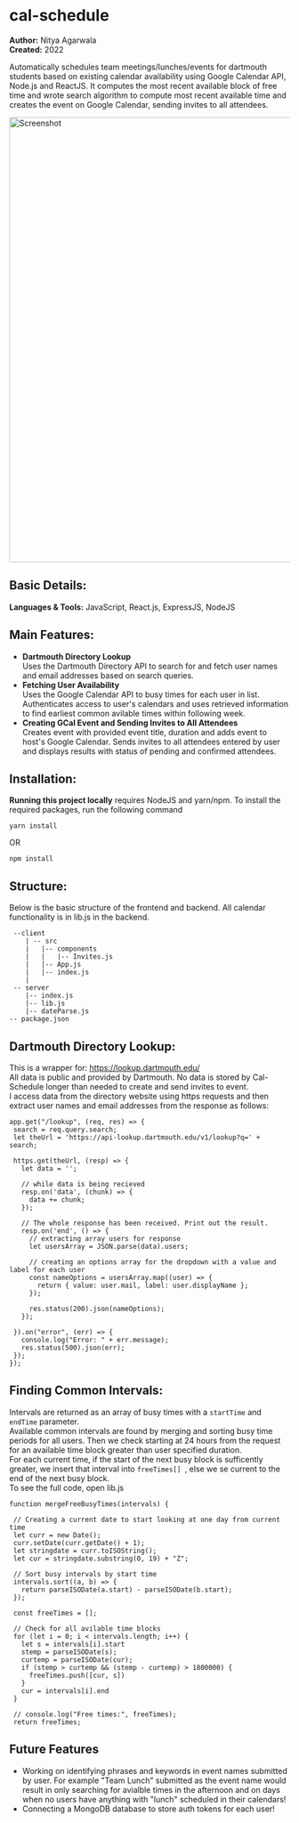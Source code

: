 # cal-schedule
**Author:** Nitya Agarwala  
**Created:** 2022 <br/>

Automatically schedules team meetings/lunches/events for dartmouth students based on existing calendar availability using Google Calendar API, Node.js and ReactJS. It computes the most recent available block of free time and wrote search algorithm to compute most recent available time and creates the event on Google Calendar, sending invites to all attendees.


<img width="800" alt="Screenshot" src="https://user-images.githubusercontent.com/64368452/206534932-8726d434-e1cc-46f5-b1c7-8a513755e43a.png">


## Basic Details:
**Languages & Tools:** JavaScript, React.js, ExpressJS, NodeJS

## Main Features:
* **Dartmouth Directory Lookup** <br/>
Uses the Dartmouth Directory API to search for and fetch user names and email addresses based on search queries.
* **Fetching User Availability** <br/>
Uses the Google Calendar API to busy times for each user in list. Authenticates access to user's calendars and uses retrieved information to find earliest common avilable times within following week.
* **Creating GCal Event and Sending Invites to All Attendees** <br/>
Creates event with provided event title, duration and adds event to host's Google Calendar. Sends invites to all attendees entered by user and displays results with status of pending and confirmed attendees.


## Installation:

**Running this project locally** requires NodeJS and yarn/npm. To install the required packages, run the following command

```yarn install```

OR

```npm install```

## Structure:
Below is the basic structure of the frontend and backend. All calendar functionality is in lib.js in the backend.
```
 --client
    | -- src
    |   |-- components
    |   |   |-- Invites.js
    |   |-- App.js
    |   |-- index.js
    |
 -- server
    |-- index.js
    |-- lib.js
    |-- dateParse.js
-- package.json

 ```
 
 ## Dartmouth Directory Lookup: <br/>
 This is a wrapper for: https://lookup.dartmouth.edu/ <br/>
 All data is public and provided by Dartmouth. No data is stored by Cal-Schedule longer than needed to create and send invites to event.  <br/>
 I access data from the directory website using https requests and then extract user names and email addresses from the response as follows:
 ```
 app.get("/lookup", (req, res) => {
  search = req.query.search;
  let theUrl = 'https://api-lookup.dartmouth.edu/v1/lookup?q=' + search;
  
  https.get(theUrl, (resp) => {
    let data = '';
    
    // while data is being recieved
    resp.on('data', (chunk) => {
      data += chunk;
    });
    
    // The whole response has been received. Print out the result.
    resp.on('end', () => {
      // extracting array users for response
      let usersArray = JSON.parse(data).users;

      // creating an options array for the dropdown with a value and label for each user
      const nameOptions = usersArray.map((user) => {
        return { value: user.mail, label: user.displayName };
      });
      
      res.status(200).json(nameOptions);
    });
    
  }).on("error", (err) => {
    console.log("Error: " + err.message);
    res.status(500).json(err);
  });
});
 ```
 
## Finding Common Intervals:
Intervals are returned as an array of busy times with a ```startTime``` and ```endTime``` parameter. <br />
Available common intervals are found by merging and sorting busy time periods for all users. Then we check starting at 24 hours from the request for an available time block greater than user specified duration. <br />
For each current time, if the start of the next busy block is sufficently greater, we insert that interval into  ```freeTimes[] ```, else we se current to the end of the next busy block. <br />
To see the full code, open lib.js <br />

 ```
 function mergeFreeBusyTimes(intervals) {
 
  // Creating a current date to start looking at one day from current time
  let curr = new Date();
  curr.setDate(curr.getDate() + 1);
  let stringdate = curr.toISOString();
  let cur = stringdate.substring(0, 19) + "Z";

  // Sort busy intervals by start time
  intervals.sort((a, b) => {
    return parseISODate(a.start) - parseISODate(b.start);
  });

  const freeTimes = [];

  // Check for all avilable time blocks
  for (let i = 0; i < intervals.length; i++) {
    let s = intervals[i].start
    stemp = parseISODate(s);
    curtemp = parseISODate(cur);
    if (stemp > curtemp && (stemp - curtemp) > 1800000) {
      freeTimes.push([cur, s])
    }
    cur = intervals[i].end
  }

  // console.log("Free times:", freeTimes);
  return freeTimes;
 ```

## Future Features
* Working on identifying phrases and keywords in event names submitted by user. For example "Team Lunch" submitted as the event name would result in only searching for avialble times in the afternoon and on days when no users have anything with "lunch" scheduled in their calendars!
* Connecting a MongoDB database to store auth tokens for each user!

